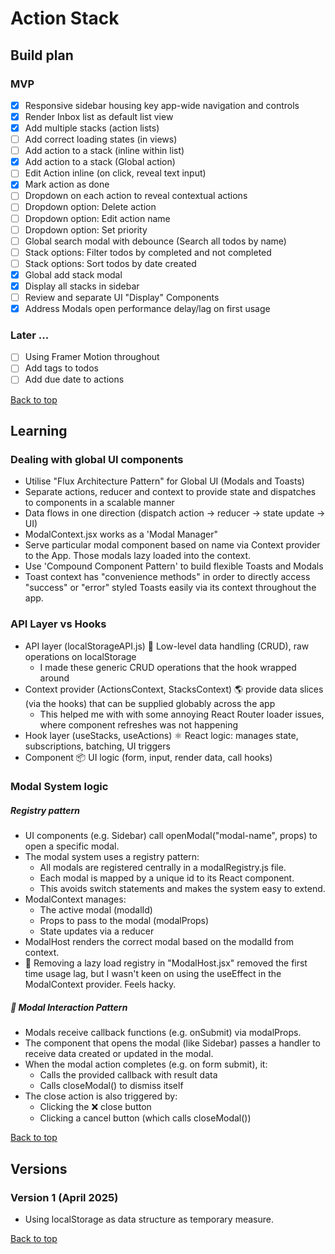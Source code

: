 <a name="top"></a>

# Action Stack

## Build plan

### MVP

- [x] Responsive sidebar housing key app-wide navigation and controls
- [x] Render Inbox list as default list view
- [x] Add multiple stacks (action lists)
- [ ] Add correct loading states (in views)
- [ ] Add action to a stack (inline within list)
- [x] Add action to a stack (Global action)
- [ ] Edit Action inline (on click, reveal text input)
- [x] Mark action as done
- [ ] Dropdown on each action to reveal contextual actions
- [ ] Dropdown option: Delete action
- [ ] Dropdown option: Edit action name
- [ ] Dropdown option: Set priority
- [ ] Global search modal with debounce (Search all todos by name)
- [ ] Stack options: Filter todos by completed and not completed
- [ ] Stack options: Sort todos by date created
- [x] Global add stack modal
- [x] Display all stacks in sidebar
- [ ] Review and separate UI "Display" Components
- [x] Address Modals open performance delay/lag on first usage

### Later ...

- [ ] Using Framer Motion throughout
- [ ] Add tags to todos
- [ ] Add due date to actions

[Back to top](#top)

## Learning

### Dealing with global UI components

- Utilise "Flux Architecture Pattern" for Global UI (Modals and Toasts)
- Separate actions, reducer and context to provide state and dispatches to components in a scalable manner
- Data flows in one direction (dispatch action → reducer → state update → UI)
- ModalContext.jsx works as a 'Modal Manager"
- Serve particular modal component based on name via Context provider to the App. Those modals lazy loaded into the context.
- Use 'Compound Component Pattern' to build flexible Toasts and Modals
- Toast context has "convenience methods" in order to directly access "success" or "error" styled Toasts easily via its context throughout the app.

### API Layer vs Hooks

- API layer (localStorageAPI.js) 🧱 Low-level data handling (CRUD), raw operations on localStorage
  - I made these generic CRUD operations that the hook wrapped around
- Context provider (ActionsContext, StacksContext) 🌎 provide data slices (via the hooks) that can be supplied globably across the app
  - This helped me with with some annoying React Router loader issues, where component refreshes was not happening
- Hook layer (useStacks, useActions) ⚛️ React logic: manages state, subscriptions, batching, UI triggers
- Component 📦 UI logic (form, input, render data, call hooks)

### Modal System logic

##### Registry pattern

- UI components (e.g. Sidebar) call openModal("modal-name", props) to open a specific modal.
- The modal system uses a registry pattern:
  - All modals are registered centrally in a modalRegistry.js file.
  - Each modal is mapped by a unique id to its React component.
  - This avoids switch statements and makes the system easy to extend.
- ModalContext manages:
  - The active modal (modalId)
  - Props to pass to the modal (modalProps)
  - State updates via a reducer
- ModalHost renders the correct modal based on the modalId from context.
- 🤔 Removing a lazy load registry in "ModalHost.jsx" removed the first time usage lag, but I wasn't keen on using the useEffect in the ModalContext provider. Feels hacky.

##### 💬 Modal Interaction Pattern

- Modals receive callback functions (e.g. onSubmit) via modalProps.
- The component that opens the modal (like Sidebar) passes a handler to receive data created or updated in the modal.
- When the modal action completes (e.g. on form submit), it:
  - Calls the provided callback with result data
  - Calls closeModal() to dismiss itself
- The close action is also triggered by:
  - Clicking the ❌ close button
  - Clicking a cancel button (which calls closeModal())

[Back to top](#top)

## Versions

### Version 1 (April 2025)

- Using localStorage as data structure as temporary measure.

[Back to top](#top)
